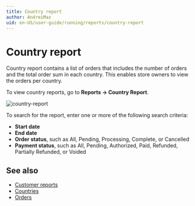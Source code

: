 ```yaml
---
title: Country report
author: AndreiMaz
uid: en-US/user-guide/running/reports/country-report
---
```


# Country report

Country report contains a list of orders that includes the number of orders and the total order sum in each country. This enables store owners to view the orders per country.

To view country reports, go to **Reports → Country Report**.

![country-report](_static/country-report/country-report.jpeg)

To search for the report, enter one or more of the following search criteria:

* **Start date**
* **End date**
* **Order status**, such as All, Pending, Processing, Complete, or Cancelled
* **Payment status**, such as All, Pending, Authorized, Paid, Refunded, Partially Refunded, or Voided

## See also

* [Customer reports](xref:en-US/user-guide/running/reports/customer-reports)
* [Countries](xref:en-US/user-guide/configuring/setting-up/main-store/countries)
* [Orders](xref:en-US/user-guide/running/order-management/orders/index)